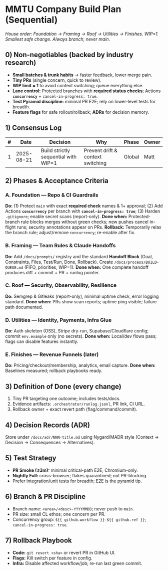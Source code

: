 # MMTU Company Build Plan (Sequential)
_House order: Foundation → Framing → Roof → Utilities → Finishes. WIP=1. Smallest safe change. Always branch; never main._

## 0) Non-negotiables (backed by industry research)
- **Small batches & trunk habits** → faster feedback, lower merge pain.
- **Tiny PRs** (single concern, quick to review).
- **WIP limit = 1** to avoid context switching; queue everything else.
- **Lane control:** Protected branches with **required status checks**; Actions **`concurrency`** + `cancel-in-progress: true`.
- **Test Pyramid discipline:** minimal PR E2E; rely on lower-level tests for breadth.
- **Feature flags** for safe rollout/rollback; **ADRs** for decision memory.

## 1) Consensus Log
| # | Date | Decision | Why | Phase | Owner |
|---|------|----------|-----|-------|------|
| 1 | 2025-08-21 | Build strictly sequential with WIP=1 | Prevent drift & context switching | Global | Matt |

## 2) Phases & Acceptance Criteria
### A. Foundation — Repo & CI Guardrails
**Do:** (1) Protect `main` with exact **required check** names & 1+ approval; (2) Add Actions **`concurrency`** per branch with **`cancel-in-progress: true`**; (3) Harden `.gitignore`; enable secret scans (report-only).
**Done when:** Protected-branch rule blocks merges without green checks; new pushes cancel in-flight runs; security annotations appear on PRs.
**Rollback:** Temporarily relax the branch rule; adjust/remove `concurrency`; re-enable after fix.

### B. Framing — Team Rules & Claude Handoffs
**Do:** Add `/docs/prompts/` registry and the standard **Handoff Block** (Goal, Constraints, Files, Test/Run, Done, Rollback). Create `/docs/process/BUILD-QUEUE.md` (FIFO, priorities, WIP=1).
**Done when:** One complete handoff produces diff + commit + PR + runlog pointer.

### C. Roof — Security, Observability, Resilience
**Do:** Semgrep & Gitleaks (report-only), minimal uptime check, error logging standard.
**Done when:** PRs show scan reports; uptime ping visible; failure path documented.

### D. Utilities — Identity, Payments, Infra Glue
**Do:** Auth skeleton (OSS), Stripe dry-run, Supabase/Cloudflare config; commit `env.example` only (no secrets).
**Done when:** Local/dev flows pass; flags can disable features instantly.

### E. Finishes — Revenue Funnels (later)
**Do:** Pricing/checkout/membership, analytics, email capture.
**Done when:** Baselines measured; rollback playbooks ready.

## 3) Definition of Done (every change)
1) Tiny PR targeting one outcome; includes tests/docs.
2) Evidence artifacts: `.orchestrator/runlog.jsonl`, PR link, CI URL.
3) Rollback owner + exact revert path (flag/command/commit).

## 4) Decision Records (ADR)
Store under `/docs/adr/NNN-title.md` using Nygard/MADR style (Context → Decision → Consequences → Alternatives).

## 5) Test Strategy
- **PR Smoke (≤3m):** minimal critical-path E2E; Chromium-only.
- **Nightly Full:** cross-browser; flakes quarantined; not PR-blocking.
- Prefer integration/unit tests for breadth; E2E is the pyramid tip.

## 6) Branch & PR Discipline
- Branch name: `<area>/<desc>-YYYYMMDD`; never push to `main`.
- PR size: small CL ethos; one concern per PR.
- Concurrency group: `${{ github.workflow }}-${{ github.ref }}`; `cancel-in-progress: true`.

## 7) Rollback Playbook
- **Code:** `git revert <sha>` or revert PR in GitHub UI.
- **Flags:** Kill switch per feature in config.
- **Infra:** Disable affected workflow/job; re-run last green commit.